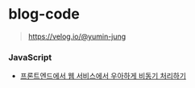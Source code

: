 # blog-code

> https://velog.io/@yumin-jung

### JavaScript
- [프론트엔드에서 웹 서비스에서 우아하게 비동기 처리하기](javascript/비동기처리.md)